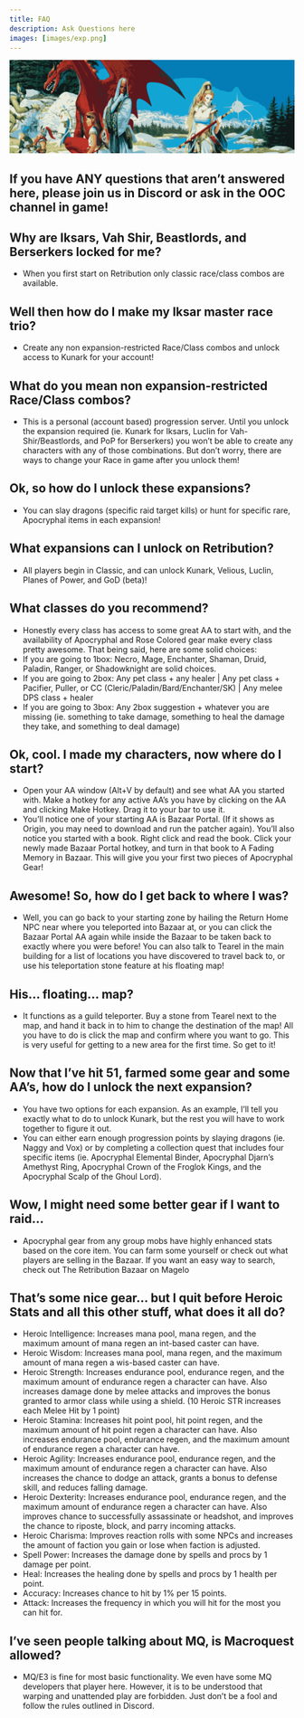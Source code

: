 ```yaml
---
title: FAQ
description: Ask Questions here
images: [images/exp.png]
---
```


![FAQ](images/FAQ.png)

## If you have ANY questions that aren’t answered here, please join us in Discord or ask in the OOC channel in game!

## Why are Iksars, Vah Shir, Beastlords, and Berserkers locked for me?

- When you first start on Retribution only classic race/class combos are available.

## Well then how do I make my Iksar master race trio?

- Create any non expansion-restricted Race/Class combos and unlock access to Kunark for your account!

## What do you mean non expansion-restricted Race/Class combos?

- This is a personal (account based) progression server. Until you unlock the expansion required (ie. Kunark for Iksars, Luclin for Vah-Shir/Beastlords, and PoP for Berserkers) you won’t be able to create any characters with any of those combinations. But don’t worry, there are ways to change your Race in game after you unlock them!

## Ok, so how do I unlock these expansions?

- You can slay dragons (specific raid target kills) or hunt for specific rare, Apocryphal items in each expansion!

## What expansions can I unlock on Retribution?

- All players begin in Classic, and can unlock Kunark, Velious, Luclin, Planes of Power, and GoD (beta)!

## What classes do you recommend?

- Honestly every class has access to some great AA to start with, and the availability of Apocryphal and Rose Colored gear make every class pretty awesome. That being said, here are some solid choices:
- If you are going to 1box: Necro, Mage, Enchanter, Shaman, Druid, Paladin, Ranger, or Shadowknight are solid choices.
- If you are going to 2box: Any pet class + any healer | Any pet class + Pacifier, Puller, or CC (Cleric/Paladin/Bard/Enchanter/SK) | Any melee DPS class + healer
- If you are going to 3box: Any 2box suggestion + whatever you are missing (ie. something to take damage, something to heal the damage they take, and something to deal damage)

## Ok, cool. I made my characters, now where do I start?

- Open your AA window (Alt+V by default) and see what AA you started with. Make a hotkey for any active AA’s you have by clicking on the AA and clicking Make Hotkey. Drag it to your bar to use it.
- You’ll notice one of your starting AA is Bazaar Portal. (If it shows as Origin, you may need to download and run the patcher again). You’ll also notice you started with a book. Right click and read the book. Click your newly made Bazaar Portal hotkey, and turn in that book to A Fading Memory in Bazaar. This will give you your first two pieces of Apocryphal Gear!

## Awesome! So, how do I get back to where I was?

- Well, you can go back to your starting zone by hailing the Return Home NPC near where you teleported into Bazaar at, or you can click the Bazaar Portal AA again while inside the Bazaar to be taken back to exactly where you were before! You can also talk to Tearel in the main building for a list of locations you have discovered to travel back to, or use his teleportation stone feature at his floating map!

## His… floating… map?

- It functions as a guild teleporter. Buy a stone from Tearel next to the map, and hand it back in to him to change the destination of the map! All you have to do is click the map and confirm where you want to go. This is very useful for getting to a new area for the first time. So get to it!

## Now that I’ve hit 51, farmed some gear and some AA’s, how do I unlock the next expansion?

- You have two options for each expansion. As an example, I’ll tell you exactly what to do to unlock Kunark, but the rest you will have to work together to figure it out.
- You can either earn enough progression points by slaying dragons (ie. Naggy and Vox) or by completing a collection quest that includes four specific items (ie. Apocryphal Elemental Binder, Apocryphal Djarn’s Amethyst Ring, Apocryphal Crown of the Froglok Kings, and the Apocryphal Scalp of the Ghoul Lord).

## Wow, I might need some better gear if I want to raid…

- Apocryphal gear from any group mobs have highly enhanced stats based on the core item. You can farm some yourself or check out what players are selling in the Bazaar. If you want an easy way to search, check out The Retribution Bazaar on Magelo

## That’s some nice gear… but I quit before Heroic Stats and all this other stuff, what does it all do?

- Heroic Intelligence: Increases mana pool, mana regen, and the maximum amount of mana regen an int-based caster can have.
- Heroic Wisdom: Increases mana pool, mana regen, and the maximum amount of mana regen a wis-based caster can have.
- Heroic Strength: Increases endurance pool, endurance regen, and the maximum amount of endurance regen a character can have. Also increases damage done by melee attacks and improves the bonus granted to armor class while using a shield. (10 Heroic STR increases each Melee Hit by 1 point)
- Heroic Stamina: Increases hit point pool, hit point regen, and the maximum amount of hit point regen a character can have. Also increases endurance pool, endurance regen, and the maximum amount of endurance regen a character can have.
- Heroic Agility: Increases endurance pool, endurance regen, and the maximum amount of endurance regen a character can have. Also increases the chance to dodge an attack, grants a bonus to defense skill, and reduces falling damage.
- Heroic Dexterity: Increases endurance pool, endurance regen, and the maximum amount of endurance regen a character can have. Also improves chance to successfully assassinate or headshot, and improves the chance to riposte, block, and parry incoming attacks.
- Heroic Charisma: Improves reaction rolls with some NPCs and increases the amount of faction you gain or lose when faction is adjusted.
- Spell Power: Increases the damage done by spells and procs by 1 damage per point.
- Heal: Increases the healing done by spells and procs by 1 health per point.
- Accuracy: Increases chance to hit by 1% per 15 points.
- Attack: Increases the frequency in which you will hit for the most you can hit for.

## I’ve seen people talking about MQ, is Macroquest allowed?

- MQ/E3 is fine for most basic functionality. We even have some MQ developers that player here. However, it is to be understood that warping and unattended play are forbidden. Just don’t be a fool and follow the rules outlined in Discord.